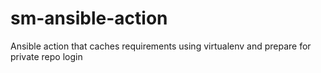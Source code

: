 # sm-ansible-action
Ansible action that caches requirements using virtualenv and prepare for private repo login
